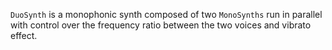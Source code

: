 `DuoSynth` is a monophonic synth composed of two `MonoSynths` run in parallel with control over the frequency ratio between the two voices and vibrato effect.